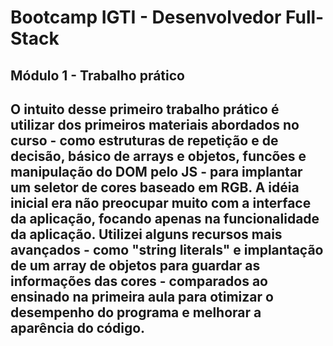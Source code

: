 <h1>Bootcamp IGTI - Desenvolvedor Full-Stack</h1>

<h2>Módulo 1 - Trabalho prático<h2>

<p>O intuito desse primeiro trabalho prático é utilizar dos primeiros materiais abordados no curso - como estruturas de repetição e de decisão, básico de arrays e objetos, funcões e manipulação do DOM pelo JS - para implantar um seletor de cores baseado em RGB.
A idéia inicial era não preocupar muito com a interface da aplicação, focando apenas na funcionalidade da aplicação.
Utilizei alguns recursos mais avançados - como "string literals" e implantação de um array de objetos para guardar as informações das cores - comparados ao ensinado na primeira aula para otimizar o desempenho do programa e melhorar a aparência do código.
</p>
